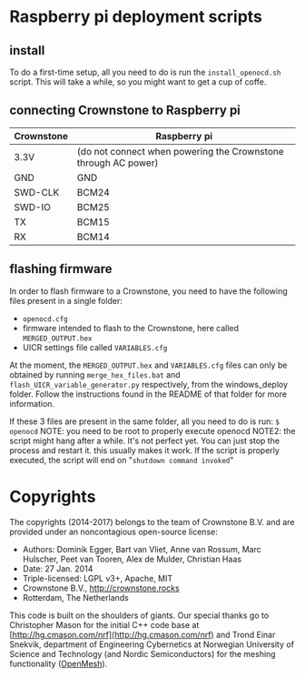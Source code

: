 # Raspberry pi deployment scripts

## install
To do a first-time setup, all you need to do is run the `install_openocd.sh` script. This will take a while, so you might want to get a cup of coffe.

## connecting Crownstone to Raspberry pi

Crownstone| Raspberry  pi
--- | ---
3.3V| (do not connect when powering the Crownstone through AC power)
GND| GND
SWD-CLK| BCM24
SWD-IO| BCM25
TX| BCM15
RX| BCM14

## flashing firmware
In order to flash firmware to a Crownstone, you need to have the following files present in a single folder:
 - `openocd.cfg`
 - firmware intended to flash to the Crownstone, here called `MERGED_OUTPUT.hex`
 - UICR settings file called `VARIABLES.cfg`
 
 At the moment, the `MERGED_OUTPUT.hex` and `VARIABLES.cfg` files can only be obtained by running `merge_hex_files.bat` and  `flash_UICR_variable_generator.py` respectively, from the windows_deploy folder. 
 Follow the instructions found in the README of that folder for more information.
 
 If these 3 files are present in the same folder, all you need to do is run:
 `$ openocd`
 NOTE: you need to be root to properly execute openocd
 NOTE2: the script might hang after a while. It's not perfect yet. You can just stop the process and restart it. this usually makes it work. If the script is properly executed, the script will end on "`shutdown command invoked`"

# Copyrights

The copyrights (2014-2017) belongs to the team of Crownstone B.V. and are provided under an noncontagious open-source license:

* Authors: Dominik Egger, Bart van Vliet, Anne van Rossum, Marc Hulscher, Peet van Tooren, Alex de Mulder, Christian Haas
* Date: 27 Jan. 2014
* Triple-licensed: LGPL v3+, Apache, MIT
* Crownstone B.V., http://crownstone.rocks
* Rotterdam, The Netherlands

This code is built on the shoulders of giants. Our special thanks go to Christopher Mason for the initial C++ code base at [http://hg.cmason.com/nrf](http://hg.cmason.com/nrf) and Trond Einar Snekvik, department of Engineering Cybernetics at Norwegian University of Science and Technology (and Nordic Semiconductors) for the meshing functionality ([OpenMesh](https://github.com/NordicSemiconductor/nRF51-ble-bcast-mesh)).
